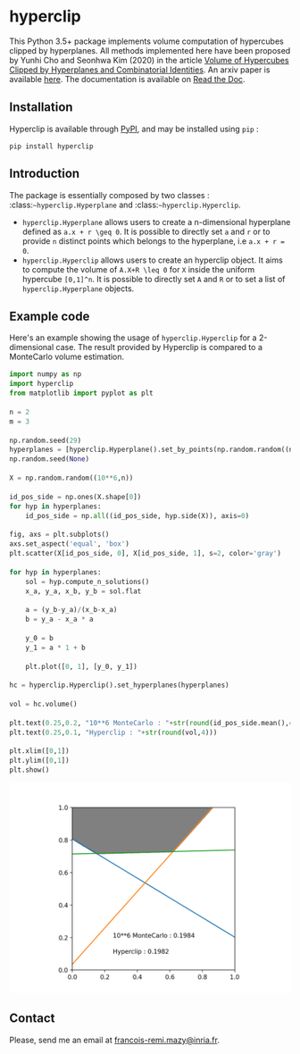 # hyperclip

This Python 3.5+ package implements volume computation of hypercubes clipped by hyperplanes.
All methods implemented here have been proposed by Yunhi Cho and Seonhwa Kim (2020) in the article [Volume of Hypercubes Clipped by Hyperplanes and Combinatorial Identities](https://doi.org/10.13001/ela.2020.5085). An arxiv paper is available [here](https://arxiv.org/pdf/1512.07768.pdf).
The documentation is available on [Read the Doc](https://hyperclip.readthedocs.io/en/latest/).

## Installation

Hyperclip is available through [PyPI](https://pypi.org/project/hyperclip/), and may be installed using `pip` :
   
    pip install hyperclip

## Introduction

The package is essentially composed by two classes : :class:`~hyperclip.Hyperplane` and :class:`~hyperclip.Hyperclip`.

* `hyperclip.Hyperplane` allows users to create a n-dimensional hyperplane defined as `a.x + r \geq 0`. It is possible to directly set `a` and `r` or to provide `n` distinct points which belongs to the hyperplane, i.e `a.x + r = 0`.
* `hyperclip.Hyperclip` allows users to create an hyperclip object. It aims to compute the volume of `A.X+R \leq 0` for `X` inside the uniform hypercube `[0,1]^n`. It is possible to directly set `A` and `R` or to set a list of `hyperclip.Hyperplane` objects.

## Example code

Here's an example showing the usage of `hyperclip.Hyperclip` for a 2-dimensional case.
The result provided by Hyperclip is compared to a MonteCarlo volume estimation.

```python
import numpy as np
import hyperclip
from matplotlib import pyplot as plt

n = 2
m = 3

np.random.seed(29)
hyperplanes = [hyperclip.Hyperplane().set_by_points(np.random.random((n,n))) for i_m in range(m)]
np.random.seed(None)

X = np.random.random((10**6,n))

id_pos_side = np.ones(X.shape[0])
for hyp in hyperplanes:
    id_pos_side = np.all((id_pos_side, hyp.side(X)), axis=0)

fig, axs = plt.subplots()
axs.set_aspect('equal', 'box')
plt.scatter(X[id_pos_side, 0], X[id_pos_side, 1], s=2, color='gray')

for hyp in hyperplanes:
    sol = hyp.compute_n_solutions()
    x_a, y_a, x_b, y_b = sol.flat
    
    a = (y_b-y_a)/(x_b-x_a)
    b = y_a - x_a * a
    
    y_0 = b
    y_1 = a * 1 + b
    
    plt.plot([0, 1], [y_0, y_1])   

hc = hyperclip.Hyperclip().set_hyperplanes(hyperplanes)

vol = hc.volume()

plt.text(0.25,0.2, "10**6 MonteCarlo : "+str(round(id_pos_side.mean(),4)))
plt.text(0.25,0.1, "Hyperclip : "+str(round(vol,4)))

plt.xlim([0,1])
plt.ylim([0,1])
plt.show()
```

![example_figure](docs/source/figures/example_2d.png)

## Contact

Please, send me an email at [francois-remi.mazy@inria.fr](mailto:francois-remi.mazy@inria.fr).